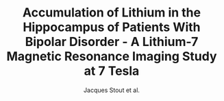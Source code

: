 ---
cat: metric
subcat: metric
bestof: false
author: Jacques Stout et al.
title: Accumulation of Lithium in the Hippocampus of Patients With Bipolar Disorder - A Lithium-7 Magnetic Resonance Imaging Study at 7 Tesla
journal: Biological Psychiatry
year: 2020
type: article
doi: 10.1016/j.biopsych.2020.02.1181
---